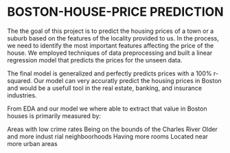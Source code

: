 # BOSTON-HOUSE-PRICE PREDICTION

The the goal of this project is to predict the housing prices of a town or a suburb based on the features of the locality provided to us. In the process, we need to identify the most important features affecting the price of the house. We employed techniques of data preprocessing and built a linear regression model that predicts the prices for the unseen data.

The final model is generalized and perfectly predicts prices with a 100% r-squared. Our model can very accuratly predict the housing prices in Boston and would be a usefull tool in the real estate, banking, and insurance industries.

From EDA and our model we where able to extract that value in Boston houses is primarily measured by:

Areas with low crime rates
Being on the bounds of the Charles River
Older and more indust rial neighboorhoods
Having more rooms
Located near more urban areas
